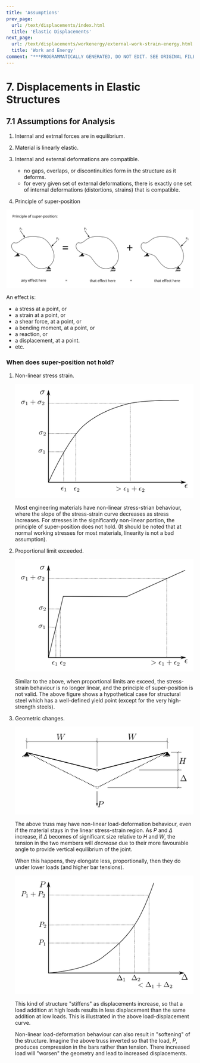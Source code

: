 ```yaml
---
title: 'Assumptions'
prev_page:
  url: /text/displacements/index.html
  title: 'Elastic Displacements'
next_page:
  url: /text/displacements/workenergy/external-work-strain-energy.html
  title: 'Work and Energy'
comment: "***PROGRAMMATICALLY GENERATED, DO NOT EDIT. SEE ORIGINAL FILES IN /content***"
---
```

# 7. Displacements in Elastic Structures

## 7.1 Assumptions for Analysis

1. Internal and extrnal forces are in equilibrium.

1. Material is linearly elastic.

1. Internal and external deformations are compatible.

   * no gaps, overlaps, or discontinuities form in the structure
     as it deforms.
   * for every given set of external deformations, there is exactly
     one set of internal deformations (distortions, strains)
	 that is compatible.

1. Principle of super-position

![Figure](../../images/displacements/superposition-1.svg)

   An effect is:
   * a stress at a point, or
   * a strain at a point, or
   * a shear force, at a point, or
   * a bending moment, at a point, or
   * a reaction, or
   * a displacement, at a point.
   * etc.
   
### When does super-position not hold?

1. Non-linear stress strain.

   ![Figure](../../images/displacements/non-linear-stress-strain.svg)

   Most engineering materials have non-linear stress-strian behaviour, where
   the slope of the stress-strain curve decreases as stress increases. For
   stresses in the significantly non-linear portion, the principle of
   super-position does not hold. (It should be noted that at normal working
   stresses for most materials, linearity is not a bad assumption).

1. Proportional limit exceeded.

   ![Figure](../../images/displacements/proportional-limit-stress-strain.svg)

   Similar to the above, when proportional limits are exceed, the stress-strain
   behaviour is no longer linear, and the principle of super-position is not
   valid.  The above figure shows a hypothetical case for structural steel 
   which has a well-defined yield point (except for the very high-strength steels).

1. Geometric changes.

   ![Figure](../../images/displacements/non-linear-truss.svg)
   
   The above truss may have non-linear load-deformation behaviour, even
   if the material stays in the linear stress-strain region.  As $P$ and $\Delta$
   increase, if $\Delta$ becomes of significant size relative to $H$ and $W$,
   the tension in the two members will _decrease_ due to their more
   favourable angle to provide vertical equilibrium of the joint.
   
   When this happens, they elongate less, proportionally, then they
   do under lower loads (and higher bar tensions).


   ![Figure](../../images/displacements/non-linear-geometry.svg)
   
   This kind of structure "stiffens" as displacements increase, so that a load
   addition at high loads results in less displacement than the same addition at low loads.
   This is illustrated in the above load-displacement curve.
   
   Non-linear load-deformation behaviour can also result in "softening" of the
   structure.  Imagine the above truss inverted so that the load, $P$, produces
   compression in the bars rather than tension.  There increased load will "worsen" the
   geometry and lead to increased displacements.
   

